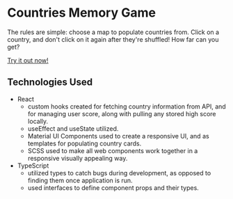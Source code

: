 # Countries Memory Game

The rules are simple: choose a map to populate countries from. Click on a country, and don't click on it again after they're shuffled! How far can you get?

[Try it out now!](https://rcamach7.github.io/countries-memory-game/)

## Technologies Used

- React
  - custom hooks created for fetching country information from API, and for managing user score, along with pulling any stored high score locally.
  - useEffect and useState utilized.
  - Material UI Components used to create a responsive UI, and as templates for populating country cards.
  - SCSS used to make all web components work together in a responsive visually appealing way.
- TypeScript
  - utilized types to catch bugs during development, as opposed to finding them once application is run.
  - used interfaces to define component props and their types.
